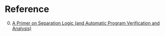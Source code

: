 # Reference

0. [A Primer on Separation Logic (and Automatic Program Verification and Analysis)](http://www0.cs.ucl.ac.uk/staff/p.ohearn/papers/Marktoberdorf11LectureNotes.pdf)

